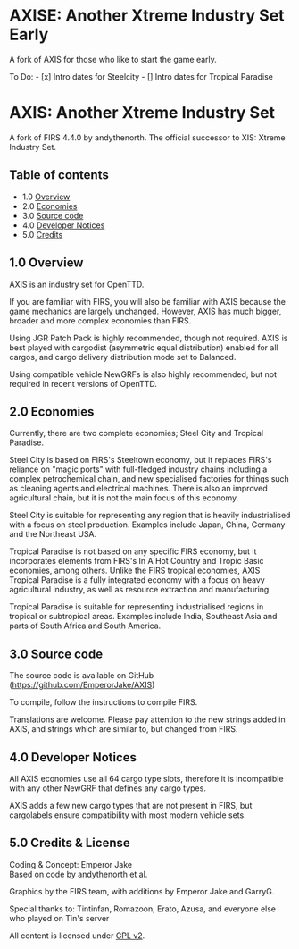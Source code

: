 # AXISE: Another Xtreme Industry Set Early

A fork of AXIS for those who like to start the game early. 

To Do:
    - [x] Intro dates for Steelcity 
    - [] Intro dates for Tropical Paradise

# AXIS: Another Xtreme Industry Set

A fork of FIRS 4.4.0 by andythenorth. The official successor to XIS: Xtreme Industry Set.

## Table of contents

- 1.0 [Overview](#10-overview)
- 2.0 [Economies](#20-economies)
- 3.0 [Source code](#30-source-code)
- 4.0 [Developer Notices](#40-developer-notices)
- 5.0 [Credits](#50-credits)

## 1.0 Overview

AXIS is an industry set for OpenTTD. 

If you are familiar with FIRS, you will also be familiar with AXIS because the game mechanics are largely unchanged. However, AXIS has much bigger, broader and more complex economies than FIRS. 

Using JGR Patch Pack is highly recommended, though not required. AXIS is best played with cargodist (asymmetric equal distribution) enabled for all cargos, and cargo delivery distribution mode set to Balanced. 

Using compatible vehicle NewGRFs is also highly recommended, but not required in recent versions of OpenTTD. 

## 2.0 Economies

Currently, there are two complete economies; Steel City and Tropical Paradise.

Steel City is based on FIRS's Steeltown economy, but it replaces FIRS's reliance on "magic ports" with full-fledged industry chains including a complex petrochemical chain, and new specialised factories for things such as cleaning agents and electrical machines. There is also an improved agricultural chain, but it is not the main focus of this economy.

Steel City is suitable for representing any region that is heavily industrialised with a focus on steel production. Examples include Japan, China, Germany and the Northeast USA.

Tropical Paradise is not based on any specific FIRS economy, but it incorporates elements from FIRS's In A Hot Country and Tropic Basic economies, among others. Unlike the FIRS tropical economies, AXIS Tropical Paradise is a fully integrated economy with a focus on heavy agricultural industry, as well as resource extraction and manufacturing. 

Tropical Paradise is suitable for representing industrialised regions in tropical or subtropical areas. Examples include India, Southeast Asia and parts of South Africa and South America.

## 3.0 Source code

The source code is available on GitHub (https://github.com/EmperorJake/AXIS)

To compile, follow the instructions to compile FIRS.

Translations are welcome. Please pay attention to the new strings added in AXIS, and strings which are similar to, but changed from FIRS.

## 4.0 Developer Notices

All AXIS economies use all 64 cargo type slots, therefore it is incompatible with any other NewGRF that defines any cargo types. 

AXIS adds a few new cargo types that are not present in FIRS, but cargolabels ensure compatibility with most modern vehicle sets.

## 5.0 Credits & License

Coding & Concept: Emperor Jake <br/>
Based on code by andythenorth et al.

Graphics by the FIRS team, with additions by Emperor Jake and GarryG.

Special thanks to: Tintinfan, Romazoon, Erato, Azusa, and everyone else who played on Tin's server

All content is licensed under [GPL v2](https://www.gnu.org/licenses/old-licenses/gpl-2.0.en.html).
